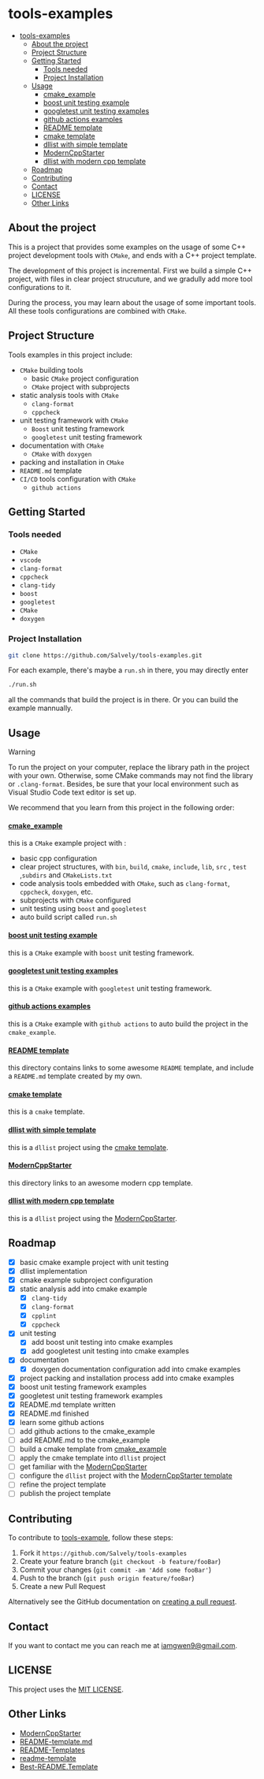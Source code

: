 # tools-examples

- [tools-examples](#tools-examples)
  - [About the project](#about-the-project)
  - [Project Structure](#project-structure)
  - [Getting Started](#getting-started)
    - [Tools needed](#tools-needed)
    - [Project Installation](#project-installation)
  - [Usage](#usage)
      - [cmake\_example](#cmake_example)
      - [boost unit testing example](#boost-unit-testing-example)
      - [googletest unit testing examples](#googletest-unit-testing-examples)
      - [github actions examples](#github-actions-examples)
      - [README template](#readme-template)
      - [cmake template](#cmake-template)
      - [dllist with simple template](#dllist-with-simple-template)
      - [ModernCppStarter](#moderncppstarter)
      - [dllist with modern cpp template](#dllist-with-modern-cpp-template)
  - [Roadmap](#roadmap)
  - [Contributing](#contributing)
  - [Contact](#contact)
  - [LICENSE](#license)
  - [Other Links](#other-links)

## About the project

This is a project that provides some examples on the usage of some C++ project development tools with `CMake`, and ends with a C++ project template.

The development of this project is incremental. First we build a simple C++ project, with files in clear project strucuture, and we gradully add more tool configurations to it.

During the process, you may learn about the usage of some important tools. All these tools configurations are combined with `CMake`.

## Project Structure

Tools examples in this project include:

- `CMake` building tools
  - basic `CMake` project configuration
  - `CMake` project with subprojects
- static analysis tools with `CMake`
  - `clang-format`
  - `cppcheck`
- unit testing framework with `CMake`
  - `Boost` unit testing framework
  - `googletest` unit testing framework
- documentation with `CMake`
  - `CMake` with `doxygen`
- packing and installation in `CMake`
- `README.md` template
- `CI/CD` tools configuration with `CMake`
  - `github actions`

## Getting Started

### Tools needed

- `CMake`
- `vscode`
- `clang-format`
- `cppcheck`
- `clang-tidy`
- `boost`
- `googletest`
- `CMake`
- `doxygen`

### Project Installation

```bash
git clone https://github.com/Salvely/tools-examples.git
```

For each example, there's maybe a `run.sh` in there, you may directly enter

```bash
./run.sh
```

all the commands that build the project is in there. Or you can build the example mannually.

## Usage

> [!WARNING]
>
> To run the project on your computer, replace the library path in the project with your own. Otherwise, some CMake commands may not find the library or `.clang-format`. Besides, be sure that your local environment such as Visual Studio Code text editor is set up.

We recommend that you learn from this project in the following order:

#### [cmake_example](./cmake_example/)

this is a `CMake` example project with :

- basic cpp configuration
- clear project structures, with `bin`, `build`, `cmake`, `include`, `lib`, `src` , `test` ,`subdirs` and `CMakeLists.txt`
- code analysis tools embedded with `CMake`, such as `clang-format`, `cppcheck`, `doxygen`, etc.
- subprojects with `CMake` configured
- unit testing using `boost` and `googletest`
- auto build script called `run.sh`

#### [boost unit testing example](./boost_test_example/)

this is a `CMake` example with `boost` unit testing framework.

#### [googletest unit testing examples](./googletest_test_example/)

this is a `CMake` example with `googletest` unit testing framework.

#### [github actions examples](./github_actions_example/)

this is a `CMake` example with `github actions` to auto build the project in the `cmake_example`.

#### [README template](./README_template/)

this directory contains links to some awesome `README` template, and include a `README.md` template created by my own.

#### [cmake template](./cmake_template/)

this is a `cmake` template.

#### [dllist with simple template](./dllist/)

this is a `dllist` project using the [cmake template](./cmake_template/).

#### [ModernCppStarter](./ModernCppStarter/)

this directory links to an awesome modern cpp template.

#### [dllist with modern cpp template](./big_dllist/)

this is a `dllist` project using the [ModernCppStarter](./ModernCppStarter/).

## Roadmap

- [x] basic cmake example project with unit testing
- [x] dllist implementation
- [x] cmake example subproject configuration
- [x] static analysis add into cmake example
  - [x] `clang-tidy`
  - [x] `clang-format`
  - [x] `cpplint`
  - [x] `cppcheck`
- [x] unit testing
  - [x] add boost unit testing into cmake examples
  - [x] add googletest unit testing into cmake examples
- [x] documentation
  - [x] doxygen documentation configuration add into cmake examples
- [x] project packing and installation process add into cmake examples
- [x] boost unit testing framework examples
- [x] googletest unit testing framework examples
- [x] README.md template written
- [x] README.md finished
- [x] learn some github actions
- [ ] add github actions to the cmake_example
- [ ] add README.md to the cmake_example
- [ ] build a cmake template from [cmake_example](./cmake_example/)
- [ ] apply the cmake template into `dllist` project
- [ ] get familiar with the [ModernCppStarter](https://github.com/TheLartians/ModernCppStarter.git)
- [ ] configure the `dllist` project with the [ModernCppStarter template](https://github.com/TheLartians/ModernCppStarter.git)
- [ ] refine the project template
- [ ] publish the project template

## Contributing

To contribute to [tools-example](https://github.com/Salvely/tools-examples), follow these steps:

1. Fork it `https://github.com/Salvely/tools-examples`
2. Create your feature branch (`git checkout -b feature/fooBar`)
3. Commit your changes (`git commit -am 'Add some fooBar'`)
4. Push to the branch (`git push origin feature/fooBar`)
5. Create a new Pull Request

Alternatively see the GitHub documentation on [creating a pull request](https://help.github.com/en/github/collaborating-with-issues-and-pull-requests/creating-a-pull-request).

## Contact

If you want to contact me you can reach me at <iamgwen9@gmail.com>.

## LICENSE

This project uses the [MIT LICENSE](./LICENSE).

## Other Links

- [ModernCppStarter](https://github.com/TheLartians/ModernCppStarter.git)
- [README-template.md](https://github.com/scottydocs/README-template.md.git)
- [README-Templates](https://github.com/Fernanda-Kipper/Readme-Templates.git)
- [readme-template](https://github.com/dbader/readme-template)
- [Best-README.Template](https://github.com/othneildrew/Best-README-Template.git)
